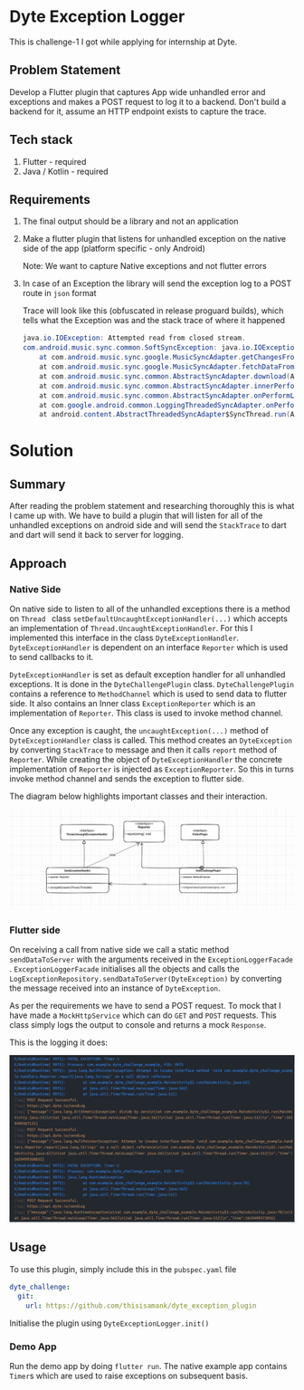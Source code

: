 # Dyte Exception Logger

This is challenge-1 I got while applying for internship at Dyte.

## Problem Statement

Develop a Flutter plugin that captures App wide unhandled error and exceptions and makes a POST request to log it to a backend. Don't build a backend for it, assume an HTTP endpoint exists to capture the trace.

## Tech stack

1. Flutter - required
2. Java / Kotlin - required

## Requirements

1. The final output should be a library and not an application

2. Make a flutter plugin that listens for unhandled exception on the native side of the app (platform specific - only Android)

   Note: We want to capture Native exceptions and not flutter errors

3. In case of an Exception the library will send the exception log to a POST route in `json` format

   Trace will look like this (obfuscated in release proguard builds), which tells what the Exception was and the stack trace of where it happened

   ```java
   java.io.IOException: Attempted read from closed stream.
   com.android.music.sync.common.SoftSyncException: java.io.IOException: Attempted read from closed stream.
       at com.android.music.sync.google.MusicSyncAdapter.getChangesFromServerAsDom(MusicSyncAdapter.java:545)
       at com.android.music.sync.google.MusicSyncAdapter.fetchDataFromServer(MusicSyncAdapter.java:488)
       at com.android.music.sync.common.AbstractSyncAdapter.download(AbstractSyncAdapter.java:417)
       at com.android.music.sync.common.AbstractSyncAdapter.innerPerformSync(AbstractSyncAdapter.java:313)
       at com.android.music.sync.common.AbstractSyncAdapter.onPerformLoggedSync(AbstractSyncAdapter.java:243)
       at com.google.android.common.LoggingThreadedSyncAdapter.onPerformSync(LoggingThreadedSyncAdapter.java:33)
       at android.content.AbstractThreadedSyncAdapter$SyncThread.run(AbstractThreadedSyncAdapter.java:164)
   ```



# Solution



## Summary

After reading the problem statement and researching thoroughly this is what I came up with. We have to build a plugin that will listen for all of the unhandled exceptions on android side and will send the `StackTrace` to dart and dart will send it back to server for logging.



## Approach

### Native Side 

On native side to listen to all of the unhandled exceptions there is a method on `Thread ` class `setDefaultUncaughtExceptionHandler(...)` which accepts an implementation of `Thread.UncaughtExceptionHandler`. For this I implemented this interface in the class `DyteExceptionHandler`.  `DyteExceptionHandler` is dependent on an interface `Reporter` which is used to send callbacks to it. 

`DyteExceptionHandler` is set as default exception handler for all unhandled exceptions. It is done in the `DyteChallengePlugin` class. `DyteChallengePlugin` contains a reference to `MethodChannel` which is used to send data to flutter side. It also contains an Inner class `ExceptionReporter` which is an implementation of `Reporter`. This class is used to invoke method channel.

Once any exception is caught, the `uncaughtException(...)` method of `DyteExceptionHandler` class is called. This method creates an `DyteException` by converting `StackTrace` to message and then it calls `report` method of `Reporter`.  While creating the object of `DyteExceptionHandler` the concrete implementation of `Reporter` is injected as `ExceptionReporter`. So this in turns invoke method channel and sends the exception to flutter side.



The diagram below highlights important classes and their interaction.

![diagram](./public/android_diagram.png) 



### Flutter side

On receiving a call from native side we call a static method `sendDataToServer` with the arguments received in the `ExceptionLoggerFacade` . `ExceptionLoggerFacade` initialises all the objects and calls the `LogExceptionRepository.sendDataToServer(DyteException)` by converting the message received into an instance of `DyteException`. 

As per the requirements we have to send a POST request. To mock that I have made a `MockHttpService` which can do `GET` and `POST` requests. This class simply logs the output to console and returns a mock `Response`.

This is the logging it does: 

![Logging screenshot](./public/screenshot.png)



## Usage

To use this plugin, simply include this in the `pubspec.yaml` file

```yaml
dyte_challenge:
  git: 
    url: https://github.com/thisisamank/dyte_exception_plugin
```

Initialise the plugin using `DyteExceptionLogger.init()`

### Demo App

Run the demo app by doing `flutter run`. The native example app contains `Timer`s which are used to raise exceptions on subsequent basis.